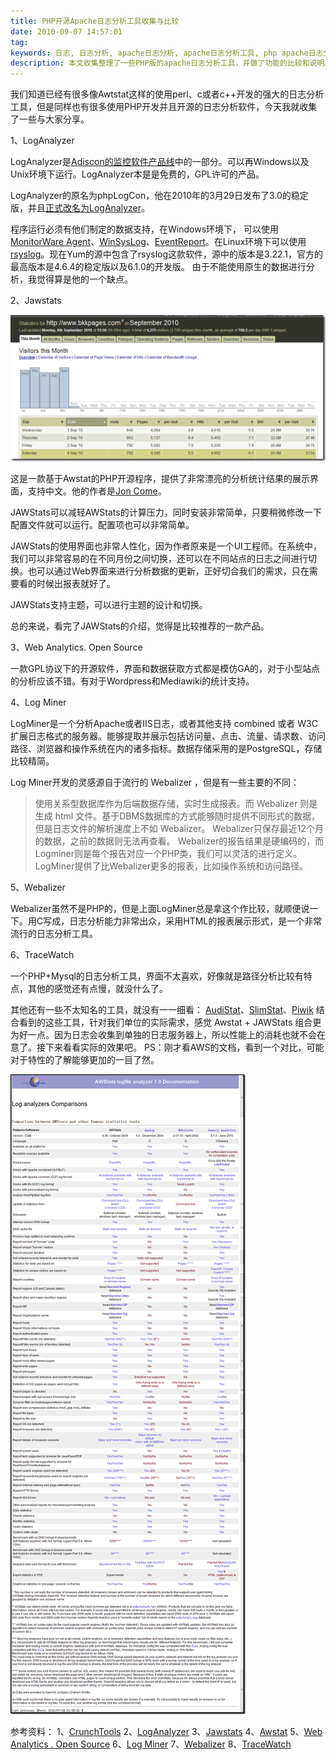 ```yaml
---
title: PHP开源Apache日志分析工具收集与比较
date: 2010-09-07 14:57:01
tag: 
keywords: 日志, 日志分析, apache日志分析, apache日志分析工具, php apache日志分析工具
description: 本文收集整理了一些PHP版的apache日志分析工具，并做了功能的比较和说明。
---
```


我们知道已经有很多像Awtstat这样的使用perl、c或者c++开发的强大的日志分析工具，但是同样也有很多使用PHP开发并且开源的日志分析软件，今天我就收集了一些与大家分享。

1、LogAnalyzer

LogAnalyzer是[Adiscon的监控软件产品线](http://www.monitorware.com/)中的一部分。可以再Windows以及Unix环境下运行。LogAnalyzer本是是免费的，GPL许可的产品。

LogAnalyzer的原名为phpLogCon，他在2010年的3月29日发布了3.0的稳定版，并且[正式改名为LogAnalyzer](http://loganalyzer.adiscon.com/news)。

程序运行必须有他们制定的数据支持，在Windows环境下， 可以使用[MonitorWare Agent](http://www.monitorware.com/)、[WinSysLog](http://www.winsyslog.com/)、[EventReport](http://www.eventreporter.com/)。在Linux环境下可以使用[rsyslog](http://www.rsyslog.com/)。现在Yum的源中包含了rsyslog这款软件，源中的版本是3.22.1，官方的最高版本是4.6.4的稳定版以及6.1.0的开发版。
由于不能使用原生的数据进行分析，我觉得算是他的一个缺点。

2、Jawstats

![](./20100907-php-log-tools/image_thumb.png)

这是一款基于Awstat的PHP开源程序，提供了非常漂亮的分析统计结果的展示界面，支持中文。他的作者是[Jon Come](http://joncom.be/)。

JAWStats可以减轻AWStats的计算压力，同时安装非常简单，只要稍微修改一下配置文件就可以运行。配置项也可以非常简单。

JAWStats的使用界面也非常人性化，因为作者原来是一个UI工程师。在系统中，我们可以非常容易的在不同月份之间切换，还可以在不同站点的日志之间进行切换。也可以通过Web界面来进行分析数据的更新，正好切合我们的需求，只在需要看的时候出报表就好了。

JAWStats支持主题，可以进行主题的设计和切换。

总的来说，看完了JAWStats的介绍，觉得是比较推荐的一款产品。

3、Web Analytics. Open Source

一款GPL协议下的开源软件，界面和数据获取方式都是模仿GA的，对于小型站点的分析应该不错。有对于Wordpress和Mediawiki的统计支持。

4、Log Miner

LogMiner是一个分析Apache或者IIS日志，或者其他支持 combined 或者 W3C扩展日志格式的服务器。能够提取并展示包括访问量、点击、流量、请求数、访问路径、浏览器和操作系统在内的诸多指标。数据存储采用的是PostgreSQL，存储比较精简。

Log Miner开发的灵感源自于流行的 Webalizer ，但是有一些主要的不同：

> 使用关系型数据库作为后端数据存储，实时生成报表。而 Webalizer 则是生成 html 文件。基于DBMS数据库的方式能够随时提供不同形式的数据，但是日志文件的解析速度上不如 Webalizer。
Webalizer只保存最近12个月的数据，之前的数据则无法再查看。
Webalizer的报告结果是硬编码的，而Logminer则是每个报告对应一个PHP类，我们可以灵活的进行定义。
LogMiner提供了比Webalizer更多的报表，比如操作系统和访问路径。

5、Webalizer

Webalizer虽然不是PHP的，但是上面LogMiner总是拿这个作比较，就顺便说一下。用C写成，日志分析能力非常出众，采用HTML的报表展示形式，是一个非常流行的日志分析工具。

6、TraceWatch

一个PHP+Mysql的日志分析工具，界面不太喜欢，好像就是路径分析比较有特点，其他的感觉还有点慢，就没什么了。

其他还有一些不太知名的工具，就没有一一细看：
[AudiStat](http://adubus.free.fr/audistat/)、[SlimStat](http://slimstat.net/)、[Piwik](http://www.oschina.net/p/piwik)
结合看到的这些工具，针对我们单位的实际需求，感觉 Awstat + JAWStats 组合更为好一点。因为日志会收集到单独的日志服务器上，所以性能上的消耗也就不会在意了。接下来看看实际的效果吧。
PS：刚才看AWS的文档，看到一个对比，可能对于特性的了解能够更加的一目了然。

![](./20100907-php-log-tools/image_thumb_1.png)

参考资料：
1、[CrunchTools](http://crunchtools.com/)
2、[LogAnalyzer](http://loganalyzer.adiscon.com/)
3、[Jawstats](http://www.jawstats.com/)
4、[Awstat](http://www.awstats.org/)
5、[Web Analytics . Open Source](http://www.openwebanalytics.com/)
6、[Log Miner](http://logminer.sourceforge.net/)
7、[Webalizer](http://www.mrunix.net/webalizer/)
8、[TraceWatch](http://www.tracewatch.com/)












